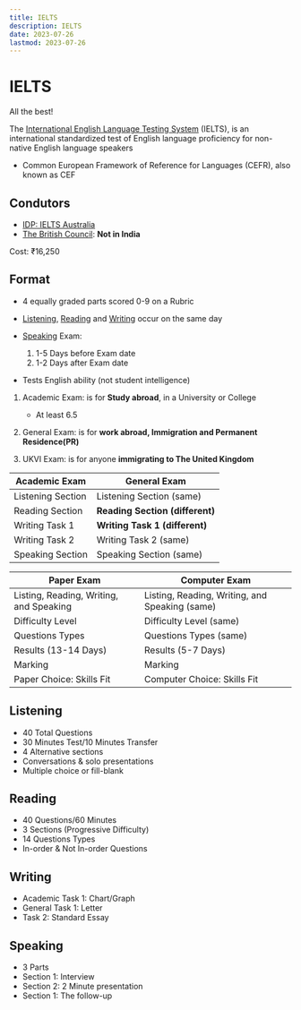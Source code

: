 ```yaml
---
title: IELTS
description: IELTS
date: 2023-07-26
lastmod: 2023-07-26
---
```


# IELTS

All the best!

The [International English Language Testing System](https://www.ielts.org/) (IELTS), is an international standardized test of English language proficiency for non-native English language speakers

- Common European Framework of Reference for Languages (CEFR), also known as CEF

## Condutors

- [IDP: IELTS Australia](https://www.ieltsidpindia.com/)
- [The British Council](https://www.britishcouncil.in/exam/ielts): **Not in India**

Cost: ₹16,250

## Format

- 4 equally graded parts scored 0-9 on a Rubric
- [Listening](#listening), [Reading](#reading) and [Writing](#writing) occur on the same day
- [Speaking](#speaking) Exam:

  1. 1-5 Days before Exam date
  2. 1-2 Days after Exam date

- Tests English ability (not student intelligence)

1. Academic Exam: is for **Study abroad**, in a University or College

   - At least 6.5

2. General Exam: is for **work abroad, Immigration and Permanent Residence(PR)**

3. UKVI Exam: is for anyone **immigrating to The United Kingdom**

| Academic Exam     | General Exam                    |
| ----------------- | ------------------------------- |
| Listening Section | Listening Section (same)        |
| Reading Section   | **Reading Section (different)** |
| Writing Task 1    | **Writing Task 1 (different)**  |
| Writing Task 2    | Writing Task 2 (same)           |
| Speaking Section  | Speaking Section (same)         |

| Paper Exam                              | Computer Exam                                  |
| --------------------------------------- | ---------------------------------------------- |
| Listing, Reading, Writing, and Speaking | Listing, Reading, Writing, and Speaking (same) |
| Difficulty Level                        | Difficulty Level (same)                        |
| Questions Types                         | Questions Types (same)                         |
| Results (13-14 Days)                    | Results (5-7 Days)                             |
| Marking                                 | Marking                                        |
| Paper Choice: Skills Fit                | Computer Choice: Skills Fit                    |

## Listening

- 40 Total Questions
- 30 Minutes Test/10 Minutes Transfer
- 4 Alternative sections
- Conversations & solo presentations
- Multiple choice or fill-blank

## Reading

- 40 Questions/60 Minutes
- 3 Sections (Progressive Difficulty)
- 14 Questions Types
- In-order & Not In-order Questions

## Writing

- Academic Task 1: Chart/Graph
- General Task 1: Letter
- Task 2: Standard Essay

## Speaking

- 3 Parts
- Section 1: Interview
- Section 2: 2 Minute presentation
- Section 1: The follow-up
